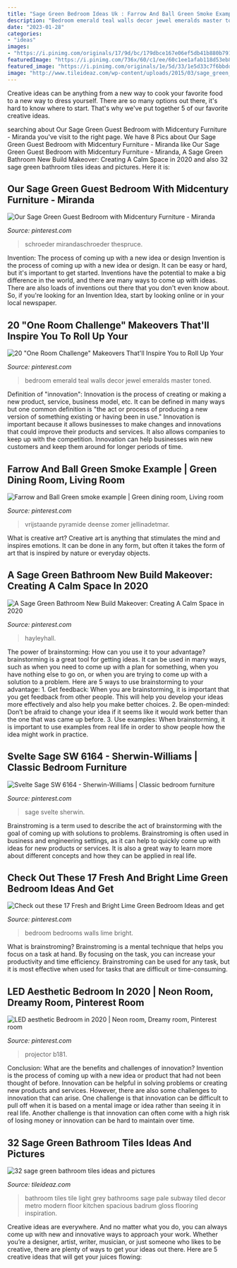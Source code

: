 ```yaml
---
title: "Sage Green Bedroom Ideas Uk : Farrow And Ball Green Smoke Example"
description: "Bedroom emerald teal walls decor jewel emeralds master toned"
date: "2023-01-28"
categories:
- "ideas"
images:
- "https://i.pinimg.com/originals/17/9d/bc/179dbce167e06ef5db41b880b7910485.jpg"
featuredImage: "https://i.pinimg.com/736x/60/c1/ee/60c1ee1afab118d53eb879b1a6c2b712.jpg"
featured_image: "https://i.pinimg.com/originals/1e/5d/33/1e5d33c7f6bbddfdd059ec92046290c7.jpg"
image: "http://www.tileideaz.com/wp-content/uploads/2015/03/sage_green_bathroom_tiles_21.jpg"
---
```



Creative ideas can be anything from a new way to cook your favorite food to a new way to dress yourself. There are so many options out there, it's hard to know where to start. That's why we've put together 5 of our favorite creative ideas.

	

		
searching about Our Sage Green Guest Bedroom with Midcentury Furniture - Miranda you've visit to the right page. We have 8 Pics about Our Sage Green Guest Bedroom with Midcentury Furniture - Miranda like Our Sage Green Guest Bedroom with Midcentury Furniture - Miranda, A Sage Green Bathroom New Build Makeover: Creating A Calm Space in 2020 and also 32 sage green bathroom tiles ideas and pictures. Here it is:
		
    
## Our Sage Green Guest Bedroom With Midcentury Furniture - Miranda

<img loading=lazy src="https://i.pinimg.com/736x/60/c1/ee/60c1ee1afab118d53eb879b1a6c2b712.jpg" onerror="this.onerror=null;this.src='https://tse2.mm.bing.net/th?id=OIP.ozr8XkOgswSpf5H4x-ue9AHaLI&amp;pid=15.1';" alt="Our Sage Green Guest Bedroom with Midcentury Furniture - Miranda">

_Source: pinterest.com_

>schroeder mirandaschroeder thespruce. 

	

Invention: The process of coming up with a new idea or design
Invention is the process of coming up with a new idea or design. It can be easy or hard, but it's important to get started. Inventions have the potential to make a big difference in the world, and there are many ways to come up with ideas. There are also loads of inventions out there that you don't even know about. So, if you're looking for an Invention Idea, start by looking online or in your local newspaper.

    
## 20 &quot;One Room Challenge&quot; Makeovers That&#039;ll Inspire You To Roll Up Your

<img loading=lazy src="https://i.pinimg.com/736x/54/cd/75/54cd757223aedc5583bf657d8a179fb9--emerald-bedroom-emeralds.jpg" onerror="this.onerror=null;this.src='https://tse1.mm.bing.net/th?id=OIP.MsZLjp1pe3P8E2LuVqbRhQHaLH&amp;pid=15.1';" alt="20 &quot;One Room Challenge&quot; Makeovers That&#039;ll Inspire You to Roll Up Your">

_Source: pinterest.com_

>bedroom emerald teal walls decor jewel emeralds master toned. 

	

Definition of "innovation":
Innovation is the process of creating or making a new product, service, business model, etc. It can be defined in many ways but one common definition is "the act or process of producing a new version of something existing or having been in use." 
Innovation is important because it allows businesses to make changes and innovations that could improve their products and services. It also allows companies to keep up with the competition. Innovation can help businesses win new customers and keep them around for longer periods of time.

    
## Farrow And Ball Green Smoke Example | Green Dining Room, Living Room

<img loading=lazy src="https://i.pinimg.com/originals/1e/5d/33/1e5d33c7f6bbddfdd059ec92046290c7.jpg" onerror="this.onerror=null;this.src='https://tse2.mm.bing.net/th?id=OIP.v8axYE53upQwuVV7aa5m3AHaJ3&amp;pid=15.1';" alt="Farrow and Ball Green smoke example | Green dining room, Living room">

_Source: pinterest.com_

>vrijstaande pyramide deense zomer jellinadetmar. 

	

What is creative art?
Creative art is anything that stimulates the mind and inspires emotions. It can be done in any form, but often it takes the form of art that is inspired by nature or everyday objects.

    
## A Sage Green Bathroom New Build Makeover: Creating A Calm Space In 2020

<img loading=lazy src="https://i.pinimg.com/originals/17/9d/bc/179dbce167e06ef5db41b880b7910485.jpg" onerror="this.onerror=null;this.src='https://tse4.mm.bing.net/th?id=OIP.lNsFRvsPArpiz9NrxK1sbgHaJ4&amp;pid=15.1';" alt="A Sage Green Bathroom New Build Makeover: Creating A Calm Space in 2020">

_Source: pinterest.com_

>hayleyhall. 

	

The power of brainstorming: How can you use it to your advantage?
brainstorming is a great tool for getting ideas. It can be used in many ways, such as when you need to come up with a plan for something, when you have nothing else to go on, or when you are trying to come up with a solution to a problem. Here are 5 ways to use brainstorming to your advantage: 1. Get feedback: When you are brainstorming, it is important that you get feedback from other people. This will help you develop your ideas more effectively and also help you make better choices. 2. Be open-minded: Don’t be afraid to change your idea if it seems like it would work better than the one that was came up before. 3. Use examples: When brainstorming, it is important to use examples from real life in order to show people how the idea might work in practice. 
    
## Svelte Sage SW 6164 - Sherwin-Williams | Classic Bedroom Furniture

<img loading=lazy src="https://i.pinimg.com/736x/1b/58/ea/1b58ea560cbfb49f94013954415ecc5d.jpg" onerror="this.onerror=null;this.src='https://tse1.mm.bing.net/th?id=OIP.bav1dt6vXVJLDVxI3c5XPgHaHa&amp;pid=15.1';" alt="Svelte Sage SW 6164 - Sherwin-Williams | Classic bedroom furniture">

_Source: pinterest.com_

>sage svelte sherwin. 

	

Brainstroming is a term used to describe the act of brainstorming with the goal of coming up with solutions to problems. Brainstroming is often used in business and engineering settings, as it can help to quickly come up with ideas for new products or services. It is also a great way to learn more about different concepts and how they can be applied in real life.

    
## Check Out These 17 Fresh And Bright Lime Green Bedroom Ideas And Get

<img loading=lazy src="https://i.pinimg.com/736x/77/da/c9/77dac9657e0e30c3628e5c1f6e194d0e--sage-green-bedroom-green-bedroom-design.jpg" onerror="this.onerror=null;this.src='https://tse2.mm.bing.net/th?id=OIP.-arsEhWNDb0MOvhBa1X1RAHaJ4&amp;pid=15.1';" alt="Check out these 17 Fresh and Bright Lime Green Bedroom Ideas and get">

_Source: pinterest.com_

>bedroom bedrooms walls lime bright. 

	

What is brainstroming? Brainstroming is a mental technique that helps you focus on a task at hand. By focusing on the task, you can increase your productivity and time efficiency. Brainstroming can be used for any task, but it is most effective when used for tasks that are difficult or time-consuming.

    
## LED Aesthetic Bedroom In 2020 | Neon Room, Dreamy Room, Pinterest Room

<img loading=lazy src="https://i.pinimg.com/736x/e7/4d/33/e74d3332852cf101922761dae95edf32.jpg" onerror="this.onerror=null;this.src='https://tse1.mm.bing.net/th?id=OIP.cuSy9hu30Pb31Fb5ETxWWwHaJ3&amp;pid=15.1';" alt="LED aesthetic Bedroom in 2020 | Neon room, Dreamy room, Pinterest room">

_Source: pinterest.com_

>projector b181. 

	

Conclusion: What are the benefits and challenges of innovation?
Invention is the process of coming up with a new idea or product that had not been thought of before. Innovation can be helpful in solving problems or creating new products and services. However, there are also some challenges to innovation that can arise. One challenge is that innovation can be difficult to pull off when it is based on a mental image or idea rather than seeing it in real life. Another challenge is that innovation can often come with a high risk of losing money or innovation can be hard to maintain over time.

    
## 32 Sage Green Bathroom Tiles Ideas And Pictures

<img loading=lazy src="http://www.tileideaz.com/wp-content/uploads/2015/03/sage_green_bathroom_tiles_21.jpg" onerror="this.onerror=null;this.src='https://tse4.mm.bing.net/th?id=OIP.EP_wyevQJ-6bSy-ZrLvFHwHaHa&amp;pid=15.1';" alt="32 sage green bathroom tiles ideas and pictures">

_Source: tileideaz.com_

>bathroom tiles tile light grey bathrooms sage pale subway tiled decor metro modern floor kitchen spacious badrum gloss flooring inspiration. 

	

Creative ideas are everywhere. And no matter what you do, you can always come up with new and innovative ways to approach your work. Whether you’re a designer, artist, writer, musician, or just someone who likes to be creative, there are plenty of ways to get your ideas out there. Here are 5 creative ideas that will get your juices flowing: 

